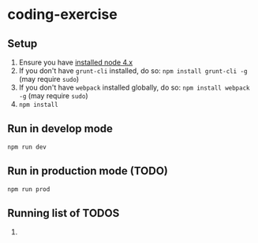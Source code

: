 # coding-exercise

## Setup

1. Ensure you have [installed node 4.x](https://nodejs.org/en/)
2. If you don't have `grunt-cli` installed, do so: `npm install grunt-cli -g` (may require `sudo`)
3. If you don't have `webpack` installed globally, do so: `npm install webpack -g` (may require `sudo`)
3. `npm install`

## Run in develop mode

`npm run dev`

## Run in production mode (TODO)

`npm run prod`

## Running list of TODOS

1.